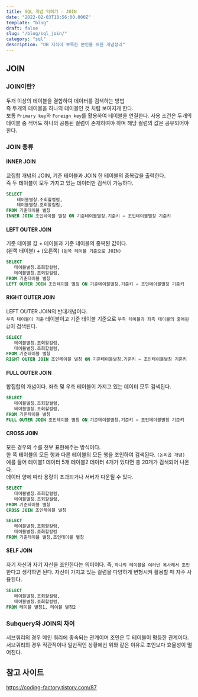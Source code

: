 ```yaml
---
title: SQL 개념 익히기 - JOIN
date: "2022-02-03T18:56:00.000Z"
template: "blog"
draft: false
slug: "/blog/sql_join/"
category: "sql"
description: "DB 지식이 부족한 본인을 위한 개념정리"
---
```



## JOIN
### JOIN이란?
두개 이상의 테이블을 결합하여 데이터를 검색하는 방법   
즉 두개의 테이블을 하나의 테이블인 것 처럼 보여지게 한다.   
보통 `Primary key`와 `Foreign key`를 활용하여 테이블을 연결한다.
사용 조건은 두개의 테이블 중 적어도 하나의 공통된 컬럼이 존재하여야 하며 해당 컬럼의 값은 공유되어야 한다.
### JOIN 종류
#### INNER JOIN
교집합 개념의 JOIN, 기준 테이블과 JOIN 한 테이블의 중복값을 출력한다.   
즉 두 테이블이 모두 가지고 있는 데이터만 검색이 가능하다.
```sql
SELECT 
    테이블별칭.조회할컬럼,
    테이블별칭.조회할컬럼,
FROM 기준테이블 별칭
INNER JOIN 조인테이블 별칭 ON 기준테이블별칭.기준키 = 조인테이블별칭 기준키
```
#### LEFT OUTER JOIN
기준 테이블 값 + 테이블과 기준 테이블의 중복된 값이다.    
(왼쪽 테이블)  + (오른쪽) `(왼쪽 테이블 기준으로 JOIN)`
 ```sql
SELECT 
    테이블별칭.조회할컬럼,
    테이블별칭.조회할컬럼,
FROM 기준테이블 별칭
LEFT OUTER JOIN 조인테이블 별칭 ON 기준테이블별칭.기준키 = 조인테이블별칭 기준키
```
#### RIGHT OUTER JOIN
LEFT OUTER JOIN의 반대개념이다.   
`우측 테이블이 기준` 테이블이고 기준 테이블 기준으로 `우측 테이블과 좌측 테이블의 중복된 값`이 검색된다.
 ```sql
SELECT 
    테이블별칭.조회할컬럼,
    테이블별칭.조회할컬럼,
FROM 기준테이블 별칭
RIGHT OUTER JOIN 조인테이블 별칭 ON 기준테이블별칭.기준키 = 조인테이블별칭 기준키
```
#### FULL OUTER JOIN
합집합의 개념이다. 좌측 및 우측 테이블이 가지고 있는 데이터 모두 검색된다.
 ```sql
SELECT 
    테이블별칭.조회할컬럼,
    테이블별칭.조회할컬럼,
FROM 기준테이블 별칭
FULL OUTER JOIN 조인테이블 별칭 ON 기준테이블별칭.기준키 = 조인테이블별칭 기준키
```
#### CROSS JOIN
모든 경우의 수를 전부 표현해주는 방식이다.   
한 쪽 테이블의 모든 행과 다른 테이블의 모든 행을 조인하여 검색된다. `(논리곱 개념)`   
예를 들어 테이블1 데이터 5개 테이블2 데이터 4개가 있다면 총 20개가 검색되어 나온다.   
데이터 양에 따라 용량이 초과되거나 서버가 다운될 수 있다.
 ```sql
SELECT 
    테이블별칭.조회할컬럼,
    테이블별칭.조회할컬럼,
FROM 기준테이블 별칭
CROSS JOIN 조인테이블 별칭

SELECT
    테이블별칭.조회할칼럼,
    테이블별칭.조회할칼럼
FROM 기준테이블 별칭,조인테이블 별칭
```
#### SELF JOIN
자기 자신과 자기 자신을 조인한다는 의미이다. 즉, `하나의 테이블을 여러번 복사해서 조인`한다고 생각하면 된다. 자신이 가지고 있는 컬럼을 다양하게 변형시켜 활용할 때 자주 사용된다.
 ```sql
SELECT 
    테이블별칭.조회할컬럼,
    테이블별칭.조회할컬럼,
FROM 테이블 별칭1, 테이블 별칭2
```
### Subquery와 JOIN의 차이
서브쿼리의 경우 메인 쿼리에 종속되는 관계이며 조인은 두 테이블이 평등한 관계이다.   
서브쿼리의 경우 직관적이나 일반적인 상황에선 위와 같은 이유로 조인보다 효율성이 떨어진다.

## 참고 사이트
https://coding-factory.tistory.com/87